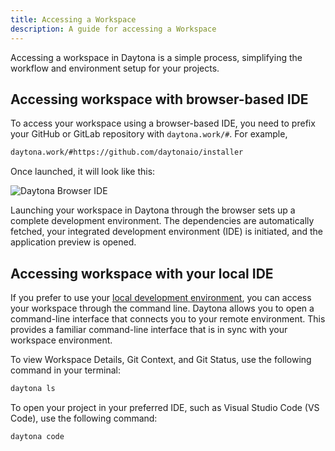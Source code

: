 ```yaml
---
title: Accessing a Workspace
description: A guide for accessing a Workspace
---
```


Accessing a workspace in Daytona is a simple process, simplifying the workflow and environment setup for your projects.

## Accessing workspace with browser-based IDE

To access your workspace using a browser-based IDE, you need to prefix your GitHub or GitLab repository with `daytona.work/#`. For example,

```bash
daytona.work/#https://github.com/daytonaio/installer
```

Once launched, it will look like this:


![Daytona Browser IDE](/browser.png)

Launching your workspace in Daytona through the browser sets up a complete development environment. The dependencies are automatically fetched, your integrated development environment (IDE) is initiated, and the application preview is opened.


## Accessing workspace with your local IDE

If you prefer to use your [local development environment](../quickstart), you can access your workspace through the command line. Daytona allows you to open a command-line interface that connects you to your remote environment. This provides a familiar command-line interface that is in sync with your workspace environment.

To view Workspace Details, Git Context, and Git Status, use the following command in your terminal:

```bash
daytona ls
```

To open your project in your preferred IDE, such as Visual Studio Code (VS Code), use the following command:

```bash
daytona code
```
